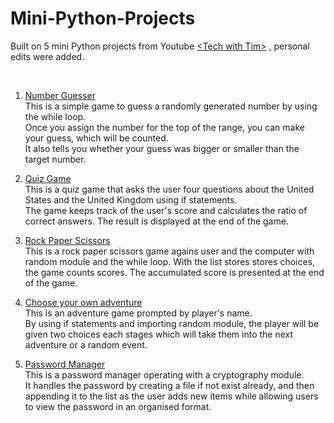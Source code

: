 # Mini-Python-Projects
Built on 5 mini Python projects from Youtube [&lt;Tech with Tim>](https://www.youtube.com/watch?v=DLn3jOsNRVE)  ,
personal edits were added.

<br>  

1. [Number Guesser](https://github.com/areumhan0423/Mini-Python-Projects/blob/main/Number%20Guesser.py)  
This is a simple game to guess a randomly generated number by using the while loop.  
Once you assign the number for the top of the range, you can make your guess, which will be counted.  
It also tells you whether your guess was bigger or smaller than the target number.  

2. [Quiz Game](https://github.com/areumhan0423/Mini-Python-Projects/blob/main/Quiz%20Game.py)  
This is a quiz game that asks the user four questions about the United States and the United Kingdom using if statements.  
The game keeps track of the user's score and calculates the ratio of correct answers. The result is displayed at the end of the game.  

3. [Rock Paper Scissors](https://github.com/areumhan0423/Mini-Python-Projects/blob/main/Rock%20Paper%20Scissors.py)  
This is a rock paper scissors game agains user and the computer with random module and the while loop. 
With the list stores stores choices, the game counts scores.
The accumulated score is presented at the end of the game. 

4. [Choose your own adventure](https://github.com/areumhan0423/Mini-Python-Projects/blob/main/Choose%20your%20own%20adventure.py)  
This is an adventure game prompted by player's name.   
By using if statements and importing random module, the player will be given two choices each stages which will take them into the next adventure or a random event. 

5. [Password Manager](https://github.com/areumhan0423/Mini-Python-Projects/blob/main/Password%20Manager.py)   
This is a password manager operating with a cryptography module.  
It handles the password by creating a file if not exist already, and then appending it to the list as the user adds new items while allowing users to view the password in an organised format.  
